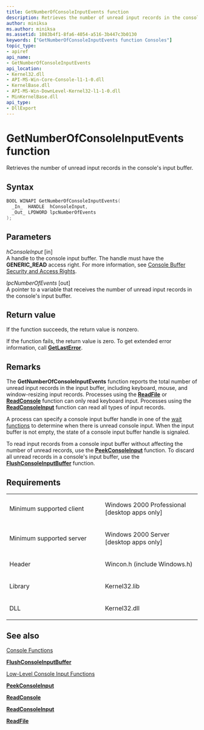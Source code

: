 ```yaml
---
title: GetNumberOfConsoleInputEvents function
description: Retrieves the number of unread input records in the console's input buffer.
author: miniksa
ms.author: miniksa
ms.assetid: 1083b4f1-8fa6-4054-a516-3b447c3b0130
keywords: ["GetNumberOfConsoleInputEvents function Consoles"]
topic_type:
- apiref
api_name:
- GetNumberOfConsoleInputEvents
api_location:
- Kernel32.dll
- API-MS-Win-Core-Console-l1-1-0.dll
- KernelBase.dll
- API-MS-Win-DownLevel-Kernel32-l1-1-0.dll
- MinKernelBase.dll
api_type:
- DllExport
---
```


# GetNumberOfConsoleInputEvents function


Retrieves the number of unread input records in the console's input buffer.

Syntax
------

```C++
BOOL WINAPI GetNumberOfConsoleInputEvents(
  _In_  HANDLE  hConsoleInput,
  _Out_ LPDWORD lpcNumberOfEvents
);
```

Parameters
----------

*hConsoleInput* \[in\]  
A handle to the console input buffer. The handle must have the **GENERIC\_READ** access right. For more information, see [Console Buffer Security and Access Rights](console-buffer-security-and-access-rights.md).

*lpcNumberOfEvents* \[out\]  
A pointer to a variable that receives the number of unread input records in the console's input buffer.

Return value
------------

If the function succeeds, the return value is nonzero.

If the function fails, the return value is zero. To get extended error information, call [**GetLastError**](https://msdn.microsoft.com/library/windows/desktop/ms679360).

Remarks
-------

The **GetNumberOfConsoleInputEvents** function reports the total number of unread input records in the input buffer, including keyboard, mouse, and window-resizing input records. Processes using the [**ReadFile**](https://msdn.microsoft.com/library/windows/desktop/aa365467) or [**ReadConsole**](readconsole.md) function can only read keyboard input. Processes using the [**ReadConsoleInput**](readconsoleinput.md) function can read all types of input records.

A process can specify a console input buffer handle in one of the [wait functions](https://msdn.microsoft.com/library/windows/desktop/ms687069) to determine when there is unread console input. When the input buffer is not empty, the state of a console input buffer handle is signaled.

To read input records from a console input buffer without affecting the number of unread records, use the [**PeekConsoleInput**](peekconsoleinput.md) function. To discard all unread records in a console's input buffer, use the [**FlushConsoleInputBuffer**](flushconsoleinputbuffer.md) function.

Requirements
------------

<table>
<colgroup>
<col width="50%" />
<col width="50%" />
</colgroup>
<tbody>
<tr class="odd">
<td><p>Minimum supported client</p></td>
<td><p>Windows 2000 Professional [desktop apps only]</p></td>
</tr>
<tr class="even">
<td><p>Minimum supported server</p></td>
<td><p>Windows 2000 Server [desktop apps only]</p></td>
</tr>
<tr class="odd">
<td><p>Header</p></td>
<td>Wincon.h (include Windows.h)</td>
</tr>
<tr class="even">
<td><p>Library</p></td>
<td>Kernel32.lib</td>
</tr>
<tr class="odd">
<td><p>DLL</p></td>
<td>Kernel32.dll</td>
</tr>
<tr class="even">
</tr>
<tr class="odd">
</tr>
<tr class="even">
</tr>
</tbody>
</table>

## <span id="see_also"></span>See also


[Console Functions](console-functions.md)

[**FlushConsoleInputBuffer**](flushconsoleinputbuffer.md)

[Low-Level Console Input Functions](low-level-console-input-functions.md)

[**PeekConsoleInput**](peekconsoleinput.md)

[**ReadConsole**](readconsole.md)

[**ReadConsoleInput**](readconsoleinput.md)

[**ReadFile**](https://msdn.microsoft.com/library/windows/desktop/aa365467)

 

 




